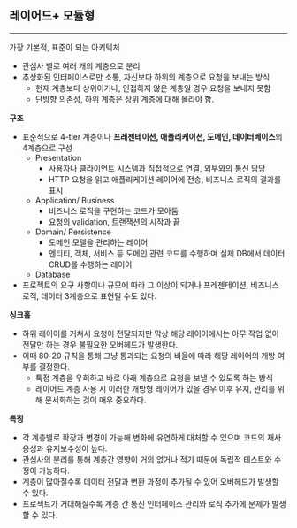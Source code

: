 ## **레이어드+ 모듈형**

---

가장 기본적, 표준이 되는 아키텍쳐

- 관심사 별로 여러 개의 계층으로 분리
- 추상화된 인터페이스로만 소통, 자신보다 하위의 계층으로 요청을 보내는 방식
    - 현재 계층보다 상위이거나, 인접하지 않은 계층일 경우 요청을 보내지 못함
    - 단방향 의존성, 하위 계층은 상위 계층에 대해 몰라야 함.

**구조**

- 표준적으로 4-tier 계층이나 **프레젠테이션, 애플리케이션, 도메인, 데이터베이스**의 4계층으로 구성
    - Presentation
        - 사용자나 클라이언트 시스템과 직접적으로 연결, 외부와의 통신 담당
        - HTTP 요청을 읽고 애플리케이션 레이어에 전송, 비즈니스 로직의 결과를 표시
    - Application/ Business
        - 비즈니스 로직을 구현하는 코드가 모아둠
        - 요청의 validation, 트랜잭션의 시작과 끝
    - Domain/ Persistence
        - 도메인 모델을 관리하는 레이어
        - 엔티티, 객체, 서비스 등 도메인 관련 코드를 수행하며 실제 DB에서 데이터 CRUD를 수행하는 레이어
    - Database
- 프로젝트의 요구 사항이나 규모에 따라 그 이상이 되거나 프레젠테이션, 비즈니스 로직, 데이터 3계층으로 표현될 수도 있다.

**싱크홀**

- 하위 레이어를 거쳐서 요청이 전달되지만 막상 해당 레이어에서는 아무 작업 없이 전달만 하는 경우 불필요한 오버헤드가 발생한다.
- 이때 80-20 규칙을 통해 그냥 통과되는 요청의 비율에 따라 해당 레이어의 개방 여부를 결정한다.
    - 특정 계층을 우회하고 바로 아래 계층으로 요청을 보낼 수 있도록 하는 방식
    - 레이어드 계층 사용 시 이러한 개방형 레이어가 있을 경우 이후 유지, 관리를 위해 문서화하는 것이 매우 중요하다.

**특징**

- 각 계층별로 확장과 변경이 가능해 변화에 유연하게 대처할 수 있으며 코드의 재사용성과 유지보수성이 높다.
- 관심사의 분리를 통해 계층간 영향이 거의 없거나 적기 때문에 독립적 테스트와 수정이 가능하다.
- 계층이 많아질수록 데이터 전달과 변환 과정이 추가될 수 있어 오버헤드가 발생할 수 있다.
- 프로젝트가 거대해질수록 계층 간 통신 인터페이스 관리와 로직 추가에 문제가 발생할 수 있다.